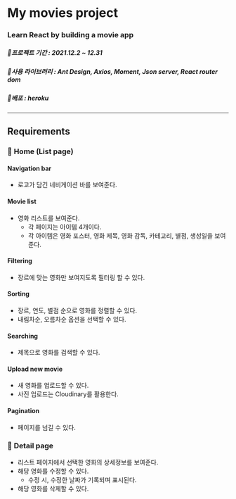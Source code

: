 # My movies project

### Learn React by building a movie app

##### 🔹프로젝트 기간 : 2021.12.2 ~ 12.31

##### 🔹사용 라이브러리 : Ant Design, Axios, Moment, Json server, React router dom

##### 🔹배포 : heroku

---

## Requirements

### 🔷 **Home (List page)**

#### Navigation bar

- 로고가 담긴 네비게이션 바를 보여준다.

#### Movie list

- 영화 리스트를 보여준다.
  - 각 페이지는 아이템 4개이다.
  - 각 아이템은 영화 포스터, 영화 제목, 영화 감독, 카테고리, 별점, 생성일을 보여준다.

#### Filtering

- 장르에 맞는 영화만 보여지도록 필터링 할 수 있다.

#### Sorting

- 장르, 연도, 별점 순으로 영화를 정렬할 수 있다.
- 내림차순, 오름차순 옵션을 선택할 수 있다.

#### Searching

- 제목으로 영화를 검색할 수 있다.

#### Upload new movie

- 새 영화를 업로드할 수 있다.
- 사진 업로드는 Cloudinary를 활용한다.

#### Pagination

- 페이지를 넘길 수 있다.

### 🔷 **Detail page**

- 리스트 페이지에서 선택한 영화의 상세정보를 보여준다.
- 해당 영화를 수정할 수 있다.
  - 수정 시, 수정한 날짜가 기록되며 표시된다.
- 해당 영화를 삭제할 수 있다.
